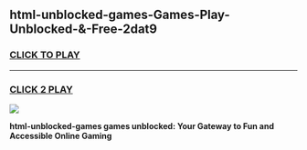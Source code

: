
## html-unblocked-games-Games-Play-Unblocked-&-Free-2dat9
<h3>
<a href="https://premium76.site?title=html-unblocked-games&ref=24A">CLICK TO PLAY</a></h3>
<hr>

<h3>
<a href="https://premium76.site?title=html-unblocked-games&ref=24A">CLICK 2 PLAY</a>
  
</h3>

<a href="https://premium76.site?title=html-unblocked-games&ref=24A"><img src="https://clearcache.store/games.png"></a>


**html-unblocked-games games unblocked: Your Gateway to Fun and Accessible Online Gaming**
